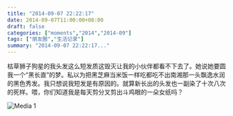 ```yaml
---
title: "2014-09-07 22:22:17"
date: 2014-09-07T11:00:00+08:00
draft: false
categories: ["moments","2014","2014-09"]
tags: ["朋友圈","生活记录"]
summary: "2014-09-07 22:22:17..."
---
```


枯草狮子狗星的我头发这么短发质这毁灭让我的小伙伴都看不下去了。她说她要圆我一个“黑长直”的梦。私以为把黑芝麻当米饭一样吃都吃不出南湘那一头飘逸水润的黑色秀发。我只想说我短发是有原因的。就算新长出的头发也一副染了十次八次的死样。喂，你们知道我是每天剪分叉剪出斗鸡眼的一朵女纸吗？

![Media 1](/Moments/photos/2014-09-07/201409072222170.jpg)


